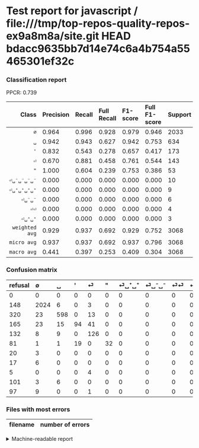 # Test report for javascript / file:///tmp/top-repos-quality-repos-ex9a8m8a/site.git HEAD bdacc9635bb7d14e74c6a4b754a55465301ef32c

### Classification report

PPCR: 0.739

| Class | Precision | Recall | Full Recall | F1-score | Full F1-score | Support | Full Support | PPCR |
|------:|:----------|:-------|:------------|:---------|:---------|:--------|:-------------|:-----|
| `∅` | 0.964| 0.996| 0.928| 0.979| 0.946| 2033| 2181| 0.932 |
| `␣` | 0.942| 0.943| 0.627| 0.942| 0.753| 634| 954| 0.665 |
| `'` | 0.832| 0.543| 0.278| 0.657| 0.417| 173| 338| 0.512 |
| `⏎` | 0.670| 0.881| 0.458| 0.761| 0.544| 143| 275| 0.520 |
| `"` | 1.000| 0.604| 0.239| 0.753| 0.386| 53| 134| 0.396 |
| `⏎␣⁻␣⁻␣⁻␣⁻` | 0.000| 0.000| 0.000| 0.000| 0.000| 10| 107| 0.093 |
| `⏎␣⁺␣⁺␣⁺␣⁺` | 0.000| 0.000| 0.000| 0.000| 0.000| 9| 110| 0.082 |
| `⏎␣⁻␣⁻` | 0.000| 0.000| 0.000| 0.000| 0.000| 6| 23| 0.261 |
| `⏎⏎` | 0.000| 0.000| 0.000| 0.000| 0.000| 4| 9| 0.444 |
| `⏎␣⁺␣⁺` | 0.000| 0.000| 0.000| 0.000| 0.000| 3| 23| 0.130 |
| `weighted avg` | 0.929| 0.937| 0.692| 0.929| 0.752| 3068| 4154| 0.739 |
| `micro avg` | 0.937| 0.937| 0.692| 0.937| 0.796| 3068| 4154| 0.739 |
| `macro avg` | 0.441| 0.397| 0.253| 0.409| 0.304| 3068| 4154| 0.739 |

### Confusion matrix

|refusal|  ∅| ␣| '| ⏎| "| ⏎␣⁺␣⁺| ⏎␣⁻␣⁻| ⏎⏎| ⏎␣⁺␣⁺␣⁺␣⁺| ⏎␣⁻␣⁻␣⁻␣⁻| 
|:---|:---|:---|:---|:---|:---|:---|:---|:---|:---|:---|
|0 |0 |0 |0 |0 |0 |0 |0 |0 |0 |0 |
|148 |2024 |6 |0 |3 |0 |0 |0 |0 |0 |0 |
|320 |23 |598 |0 |13 |0 |0 |0 |0 |0 |0 |
|165 |23 |15 |94 |41 |0 |0 |0 |0 |0 |0 |
|132 |8 |9 |0 |126 |0 |0 |0 |0 |0 |0 |
|81 |1 |1 |19 |0 |32 |0 |0 |0 |0 |0 |
|20 |3 |0 |0 |0 |0 |0 |0 |0 |0 |0 |
|17 |6 |0 |0 |0 |0 |0 |0 |0 |0 |0 |
|5 |0 |0 |0 |4 |0 |0 |0 |0 |0 |0 |
|101 |3 |6 |0 |0 |0 |0 |0 |0 |0 |0 |
|97 |9 |0 |0 |1 |0 |0 |0 |0 |0 |0 |

### Files with most errors

| filename | number of errors|
|:----:|:-----|

<details>
    <summary>Machine-readable report</summary>
```json
{
  "cl_report": {"\"": {"f1-score": 0.7529411764705882, "precision": 1.0, "recall": 0.6037735849056604, "support": 53}, "\u0027": {"f1-score": 0.6573426573426572, "precision": 0.831858407079646, "recall": 0.5433526011560693, "support": 173}, "macro avg": {"f1-score": 0.40935213535405895, "precision": 0.44076129803111835, "recall": 0.3967035777557189, "support": 3068}, "micro avg": {"f1-score": 0.9367666232073012, "precision": 0.9367666232073012, "recall": 0.9367666232073012, "support": 3068}, "weighted avg": {"f1-score": 0.9293396291933461, "precision": 0.9286945761336345, "recall": 0.9367666232073012, "support": 3068}, "\u2205": {"f1-score": 0.9794338253084925, "precision": 0.9638095238095238, "recall": 0.9955730447614363, "support": 2033}, "\u23ce": {"f1-score": 0.7613293051359517, "precision": 0.6702127659574468, "recall": 0.8811188811188811, "support": 143}, "\u23ce\u23ce": {"f1-score": 0.0, "precision": 0.0, "recall": 0.0, "support": 4}, "\u23ce\u2423\u207a\u2423\u207a": {"f1-score": 0.0, "precision": 0.0, "recall": 0.0, "support": 3}, "\u23ce\u2423\u207a\u2423\u207a\u2423\u207a\u2423\u207a": {"f1-score": 0.0, "precision": 0.0, "recall": 0.0, "support": 9}, "\u23ce\u2423\u207b\u2423\u207b": {"f1-score": 0.0, "precision": 0.0, "recall": 0.0, "support": 6}, "\u23ce\u2423\u207b\u2423\u207b\u2423\u207b\u2423\u207b": {"f1-score": 0.0, "precision": 0.0, "recall": 0.0, "support": 10}, "\u2423": {"f1-score": 0.9424743892829001, "precision": 0.9417322834645669, "recall": 0.943217665615142, "support": 634}},
  "cl_report_full": {"\"": {"f1-score": 0.38554216867469876, "precision": 1.0, "recall": 0.23880597014925373, "support": 134}, "\u0027": {"f1-score": 0.41685144124168516, "precision": 0.831858407079646, "recall": 0.2781065088757396, "support": 338}, "macro avg": {"f1-score": 0.3044918170080838, "precision": 0.44076129803111835, "recall": 0.25299433509269037, "support": 4154}, "micro avg": {"f1-score": 0.7959014123511493, "precision": 0.9367666232073012, "recall": 0.6918632643235436, "support": 4154}, "weighted avg": {"f1-score": 0.7517048131296907, "precision": 0.8666244155235885, "recall": 0.6918632643235436, "support": 4154}, "\u2205": {"f1-score": 0.9455734641438915, "precision": 0.9638095238095238, "recall": 0.9280146721687299, "support": 2181}, "\u23ce": {"f1-score": 0.5442764578833693, "precision": 0.6702127659574468, "recall": 0.4581818181818182, "support": 275}, "\u23ce\u23ce": {"f1-score": 0.0, "precision": 0.0, "recall": 0.0, "support": 9}, "\u23ce\u2423\u207a\u2423\u207a": {"f1-score": 0.0, "precision": 0.0, "recall": 0.0, "support": 23}, "\u23ce\u2423\u207a\u2423\u207a\u2423\u207a\u2423\u207a": {"f1-score": 0.0, "precision": 0.0, "recall": 0.0, "support": 110}, "\u23ce\u2423\u207b\u2423\u207b": {"f1-score": 0.0, "precision": 0.0, "recall": 0.0, "support": 23}, "\u23ce\u2423\u207b\u2423\u207b\u2423\u207b\u2423\u207b": {"f1-score": 0.0, "precision": 0.0, "recall": 0.0, "support": 107}, "\u2423": {"f1-score": 0.7526746381371933, "precision": 0.9417322834645669, "recall": 0.6268343815513627, "support": 954}},
  "ppcr": 0.7385652383245065
}
```
</details>
